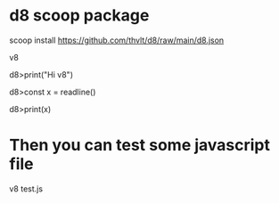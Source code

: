 # d8 scoop package

scoop install https://github.com/thvlt/d8/raw/main/d8.json

v8

d8>print("Hi v8")

d8>const x = readline()

d8>print(x)

# Then you can test some javascript file
v8 test.js
